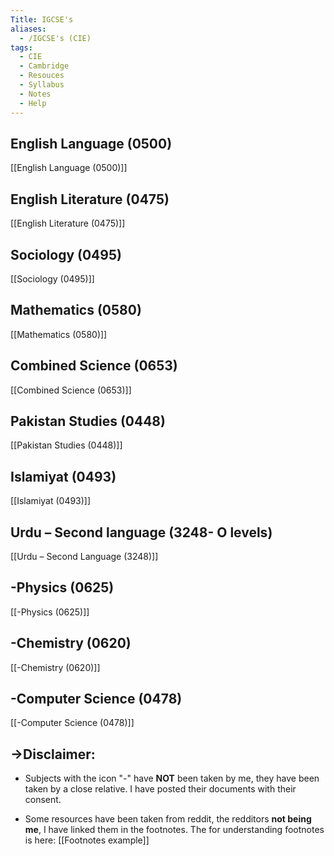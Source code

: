```yaml
---
Title: IGCSE's
aliases:
  - /IGCSE's (CIE)
tags:
  - CIE
  - Cambridge
  - Resouces
  - Syllabus
  - Notes
  - Help
---
```


## English Language (0500)
[[English Language (0500)]]

## English Literature (0475)
[[English Literature (0475)]]

## Sociology (0495)
[[Sociology (0495)]]

## Mathematics (0580)
[[Mathematics (0580)]]

## Combined Science (0653)
[[Combined Science (0653)]]

## Pakistan Studies (0448)
[[Pakistan Studies (0448)]]

## Islamiyat (0493)
[[Islamiyat (0493)]]

## Urdu – Second language (3248- O levels)
[[Urdu – Second Language (3248)]]

## -Physics (0625) 
[[-Physics (0625)]]

## -Chemistry (0620) 
[[-Chemistry (0620)]]

## -Computer Science (0478)
[[-Computer Science (0478)]]






## ->Disclaimer: 
- Subjects with the icon "-" have **NOT** been taken by me, they have been taken by a close relative. I have posted their documents with their consent.

- Some resources have been taken from reddit, the redditors **not being me**, I have linked them in the footnotes. The for understanding footnotes is here: [[Footnotes example]]

